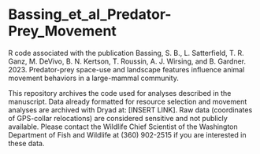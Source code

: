 # Bassing_et_al_Predator-Prey_Movement
R code associated with the publication Bassing, S. B., L. Satterfield, T. R. Ganz, M. DeVivo, B. N. Kertson, T. Roussin, A. J. Wirsing, and B. Gardner. 2023. Predator-prey space-use and landscape features influence animal movement behaviors in a large-mammal community.

This repository archives the code used for analyses described in the manuscript. Data already formatted for resource selection and movement analyses are archived with Dryad at: [INSERT LINK]. Raw data (coordinates of GPS-collar relocations) are considered sensitive and not publicly available. Please contact the Wildlife Chief Scientist of the Washington Department of Fish and Wildlife at (360) 902-2515 if you are interested in these data. 
